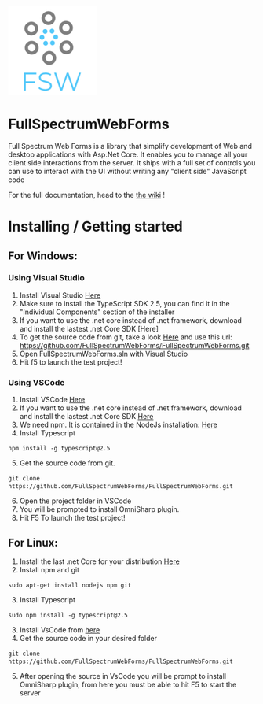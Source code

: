 <img src="LogoFSW.png" width="180" height="180">

# FullSpectrumWebForms
Full Spectrum Web Forms is a library that simplify development of Web and desktop applications with Asp.Net Core. It enables you to manage all your client side interactions from the server. It ships with a full set of controls you can use to interact with the UI without writing any "client side" JavaScript code

For the full documentation, head to the [the wiki](https://github.com/FullSpectrumWebForms/FullSpectrumWebForms/wiki) !

# Installing / Getting started

## For Windows:
### Using Visual Studio

1. Install Visual Studio [Here](https://visualstudio.microsoft.com/downloads/)
2. Make sure to install the TypeScript SDK 2.5, you can find it in the "Individual Components" section of the installer
3. If you want to use the .net core instead of .net framework, download and install the lastest .net Core SDK [Here]
4. To get the source code from git, take a look [Here](https://docs.microsoft.com/en-us/vsts/repos/git/clone?view=vsts&tabs=visual-studio#clone-from-another-git-provider) and use this url: https://github.com/FullSpectrumWebForms/FullSpectrumWebForms.git
5. Open FullSpectrumWebForms.sln with Visual Studio
6. Hit f5 to launch the test project!

### Using VSCode

1. Install VSCode [Here](https://code.visualstudio.com/download)
2. If you want to use the .net core instead of .net framework, download and install the lastest .net Core SDK [Here](https://www.microsoft.com/net/download)
3. We need npm. It is contained in the NodeJs installation: [Here](https://nodejs.org/en/download/current/)
4. Install Typescript
```shell
npm install -g typescript@2.5
```
5. Get the source code from git.
```shell
git clone https://github.com/FullSpectrumWebForms/FullSpectrumWebForms.git
```
6. Open the project folder in VSCode
7. You will be prompted to install OmniSharp plugin.
8. Hit F5 To launch the test project!

## For Linux:

1. Install the last .net Core for your distribution [Here](https://www.microsoft.com/net/download/linux-package-manager/rhel/sdk-current)
2. Install npm and git
```shell
sudo apt-get install nodejs npm git
```
3. Install Typescript
```shell
sudo npm install -g typescript@2.5
```
3. Install VsCode from [here](https://code.visualstudio.com/)
4. Get the source code in your desired folder
```shell
git clone https://github.com/FullSpectrumWebForms/FullSpectrumWebForms.git
```
5. After opening the source in VsCode you will be prompt to install OmniSharp plugin, from here you must be able to hit F5 to      start the server
